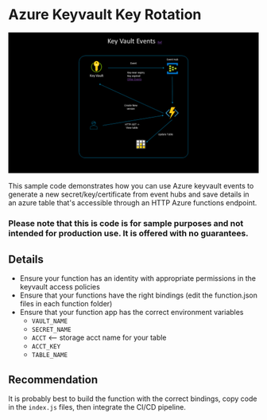 # Azure Keyvault Key Rotation
![alt text](keyvault.png "Arch Diagram")

This sample code demonstrates how you can use Azure keyvault events to generate a new secret/key/certificate from event hubs and save details in an azure table that's accessible through an HTTP Azure functions endpoint. 

### Please note that this is code is for sample purposes and not intended for production use. It is offered with no guarantees.

## Details
* Ensure your function has an identity with appropriate permissions in the keyvault access policies
* Ensure that your functions have the right bindings (edit the function.json files in each function folder)
* Ensure that your function app has the correct environment variables
    * `VAULT_NAME`
    * `SECRET_NAME`
    * `ACCT` <-- storage acct name for your table
    * `ACCT_KEY`
    * `TABLE_NAME`

## Recommendation
It is probably best to build the function with the correct bindings, copy code in the `index.js` files, then integrate the CI/CD pipeline.